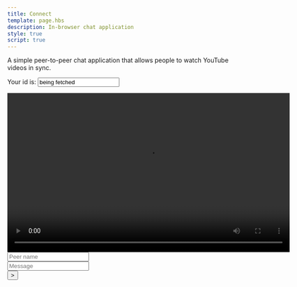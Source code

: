 ```yaml
---
title: Connect
template: page.hbs
description: In-browser chat application
style: true
script: true
---
```

A simple peer-to-peer chat application that allows people to watch YouTube videos in sync.

<link rel="stylesheet" href="/css/mediaelementplayer.min.css"/>
<script src="http://cdn.peerjs.com/0.3/peer.min.js"></script>
<script src="/js/mediaelement-and-player.min.js"></script>
<div class="login 6u">
    <form>
        <label>Your id is: <input id="username" value="being fetched"></label>
    </form>
</div>

<div id="video">
    <video width="640" height="360" id="player" preload="none">
        <source type="video/youtube" src="http://www.youtube.com/watch?v=Wch3gJG2GJ4" />
    </video>
</div>

<div id="chats"></div>

<div class="row">
    <div class="3u">
        <input type="text" name="peername" id="peername" placeholder="Peer name">
    </div>
    <div class="8u">
        <input type="text" name="msg" id="msg" placeholder="Message">
    </div>
    <div class="1u">
        <input type="submit" id="send" value="&gt;">
    </div>
</div>